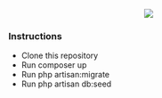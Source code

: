 <p align="center">
    <img align="center" src="https://supplycart.my/wp-content/uploads/2019/09/sc_logo_tm.png">
</p>

### Instructions

- Clone this repository
- Run composer up
- Run php artisan:migrate
- Run php artisan db:seed

